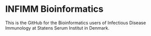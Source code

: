 # INFIMM Bioinformatics

This is the GitHub for the Bioinformatics users of Infectious Disease Immunology at Statens Serum Institut in Denmark.
